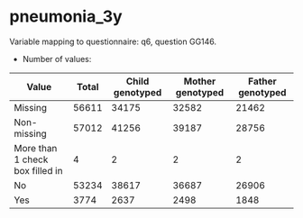 # pneumonia_3y
Variable mapping to questionnaire: q6, question GG146.
- Number of values:

| Value | Total | Child genotyped | Mother genotyped | Father genotyped |
| ----- | ----- | --------------- | ---------------- | ---------------- |
| Missing | 56611 | 34175 | 32582 | 21462 |
| Non-missing | 57012 | 41256 | 39187 | 28756 |
| More than 1 check box filled in | 4 | 2 | 2 |2 |
| No | 53234 | 38617 | 36687 |26906 |
| Yes | 3774 | 2637 | 2498 |1848 |



